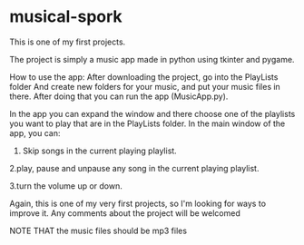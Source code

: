 # musical-spork

This is one of my first projects.

The project is simply a music app made in python using tkinter and pygame.

How to use the app:
After downloading the project, go into the PlayLists folder And create new folders for your
music, and put your music files in there. After doing that you can run the app (MusicApp.py).

In the app you can expand the window and there choose one of the playlists you want to play that are 
in the PlayLists folder. In the main window of the app, you can:

1. Skip songs in the current playing playlist.

2.play, pause and unpause any song in the current playing playlist.

3.turn the volume up or down.

Again, this is one of my very first projects, so I'm looking for ways to improve it.
Any comments about the project will be welcomed

NOTE THAT the music files should be mp3 files
